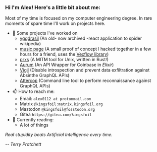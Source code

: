 ### Hi I'm Alex! Here's a little bit about me:

Most of my time is focused on my computer engineering degree. In rare moments of spare time I'll work on projects here.

- 🔭 Some projects I've worked on
  - [yggdrasil](https://github.com/alex0112/yggdrasil) (An old- now archived -react application to spider wikipedia)
  - [music page](https://silence-between-the-notes.surge.sh/) (A small proof of concept I hacked together in a few hours for a friend, uses the [Vexflow library](https://www.vexflow.com/))
  - [prxs](https://github.com/alex0112/prxs) (A MITM tool for Unix, written in Rust!)
  - [Aurum](https://github.com/alex0112/aurum) (An API Wrapper for Coinbase in *Elixir*)
  - [Vigil](https://github.com/podium/vigil) (Disable introspection and prevent data exfiltration against Absinthe GraphQL APIs)
  - [Attercop](https://github.com/podium/attercop) (Command line tool to perform reconnaissance against GraphQL APIs)
- 📫 How to reach me: 
  - Email: `alex0112 at protonmail.com`
  - Matrix `@kingsfoil:matrix.kingsfoil.org`
  - Mastodon `@kingsfoil@fosstodon.org`
  - Gitea `https://gitea.com/kingsfoil`
- 📕 Currently reading:
  - A lot of things


*Real stupidity beats Artificial Intelligence every time.* 

*-- Terry Pratchett*
